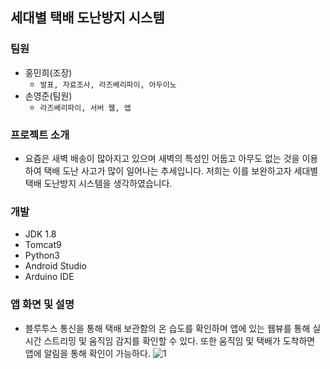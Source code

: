 ## 세대별 택배 도난방지 시스템

### 팀원

+ 홍민희(조장)
	+ `발표, 자료조사, 라즈베리파이, 아두이노`
+ 손영준(팀원)
	+ `라즈베리파이, 서버 웹, 앱`

### 프로젝트 소개

+ 요즘은 새벽 배송이 많아지고 있으며 새벽의 특성인 어둡고 아무도 없는 것을 이용하여 택배 도난 사고가 많이 일어나는 추세입니다. 저희는 이를 보완하고자 세대별 택배 도난방지 시스템을 생각하였습니다.

### 개발

+ JDK 1.8
+ Tomcat9
+ Python3
+ Android Studio
+ Arduino IDE


### 앱 화면 및 설명
+ 블루투스 통신을 통해 택배 보관함의 온 습도를 확인하며 앱에 있는 웹뷰를 통해 실시간 스트리밍 및 움직임 감지를 확인할 수 있다. 또한 움직임 및 택배가 도착하면 앱에 알림을 통해 확인이 가능하다.
![1](https://user-images.githubusercontent.com/84082544/147313963-5ca1c7fb-3095-4b47-88a0-9974d47c5de0.PNG)
